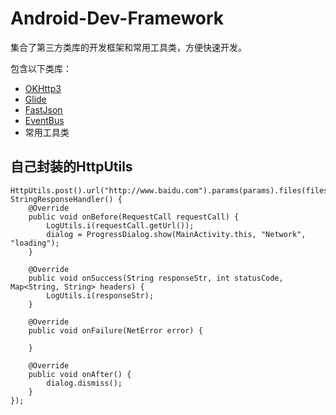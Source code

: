 # Android-Dev-Framework
集合了第三方类库的开发框架和常用工具类，方便快速开发。

包含以下类库：

* [OKHttp3](https://github.com/square/okhttp)
* [Glide](https://github.com/bumptech/glide)
* [FastJson](https://github.com/alibaba/fastjson)
* [EventBus](https://github.com/greenrobot/EventBus)
* 常用工具类

## 自己封装的HttpUtils

```
HttpUtils.post().url("http://www.baidu.com").params(params).files(files).headers(headers).tag(tag).build().execute(new StringResponseHandler() {
    @Override
    public void onBefore(RequestCall requestCall) {
        LogUtils.i(requestCall.getUrl());
        dialog = ProgressDialog.show(MainActivity.this, "Network", "loading");
    }

    @Override
    public void onSuccess(String responseStr, int statusCode, Map<String, String> headers) {
        LogUtils.i(responseStr);
    }

    @Override
    public void onFailure(NetError error) {

    }

    @Override
    public void onAfter() {
        dialog.dismiss();
    }
});
```
